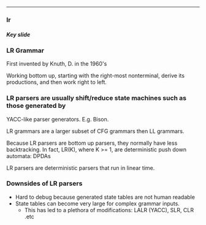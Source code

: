 
---

### lr

##### Key slide

### LR Grammar

First invented by Knuth, D. in the 1960's

Working bottom up, starting with the right-most  nonterminal, derive its productions, and then
work right to left.

### LR parsers are usually shift/reduce state machines such as those generated by
YACC-like parser generators. E.g. Bison.

LR grammars are a larger subset of CFG grammars then LL grammars.



Because LR parsers are bottom up parsers, they normally have less backtracking.
In fact, LR(K), where K >= 1, are deterministic push down automata: DPDAs


LR parsers are deterministic  parsers that run in linear time.

### Downsides of LR parsers

- Hard to debug because generated state tables are not human readable
- State tables can become very large for complex grammar inputs.
  * This has led to a plethora of modifications: LALR (YACC), SLR, CLR .etc
